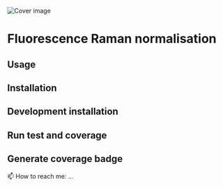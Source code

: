 ![Cover image](https://github.com/eilaroc32/eilaroc32/assetswww.pexels.com/fr-fr/photo/lumineux-leger-circulation-trafic-7062223/)


# Fluorescence Raman normalisation
## Usage
## Installation
## Development installation
## Run test and coverage
## Generate coverage badge
📫 How to reach me: ...
